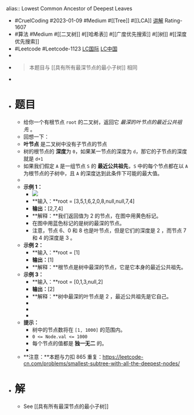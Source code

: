 alias:: Lowest Common Ancestor of Deepest Leaves
- #CruelCoding #2023-01-09 #Medium #[[Tree]] #[[LCA]] [讲解](https://youtu.be/DUXvcoEZJqw) Rating-1607
- #算法 #Medium #[[二叉树]] #[[哈希表]] #[[广度优先搜索]] #[[树]] #[[深度优先搜索]]
- #Leetcode #Leetcode-1123 [LC国际](https://leetcode.com/problems/lowest-common-ancestor-of-deepest-leaves/) [LC中国](https://leetcode.cn/problems/lowest-common-ancestor-of-deepest-leaves/)
-
- > 本题目与 [[具有所有最深节点的最小子树]] 相同
-
- # 题目
	- 给你一个有根节点 `root` 的二叉树，返回它 *最深的叶节点的最近公共祖先* 。
	- 回想一下：
	- **叶节点** 是二叉树中没有子节点的节点
	- 树的根节点的 **深度**为 `0`，如果某一节点的深度为 `d`，那它的子节点的深度就是 `d+1`
	- 如果我们假定 `A` 是一组节点 `S` 的 **最近公共祖先**，`S` 中的每个节点都在以 `A` 为根节点的子树中，且 `A` 的深度达到此条件下可能的最大值。
	-
	- **示例 1：**
		- ![](https://s3-lc-upload.s3.amazonaws.com/uploads/2018/07/01/sketch1.png)
		- **输入：**root = [3,5,1,6,2,0,8,null,null,7,4]
		- **输出：**[2,7,4]
		- **解释：**我们返回值为 2 的节点，在图中用黄色标记。
		- 在图中用蓝色标记的是树的最深的节点。
		- 注意，节点 6、0 和 8 也是叶节点，但是它们的深度是 2 ，而节点 7 和 4 的深度是 3 。
	- **示例 2：**
		- **输入：**root = [1]
		- **输出：**[1]
		- **解释：**根节点是树中最深的节点，它是它本身的最近公共祖先。
	- **示例 3：**
		- **输入：**root = [0,1,3,null,2]
		- **输出：**[2]
		- **解释：**树中最深的叶节点是 2 ，最近公共祖先是它自己。
		-
		-
		-
	- **提示：**
		- 树中的节点数将在 `[1, 1000]` 的范围内。
		- `0 <= Node.val <= 1000`
		- 每个节点的值都是 **独一无二** 的。
		-
	- **注意：**本题与力扣 865 重复：<https://leetcode-cn.com/problems/smallest-subtree-with-all-the-deepest-nodes/>
- # 解
	- See  [[具有所有最深节点的最小子树]]